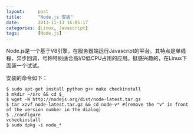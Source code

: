 ```yaml
---
layout:     post
title:      "Node.js 安装"
date:       2013-11-13 16:05:17
categories: [Linux, Javascript]
tags:       [Node.js]
---
```


Node.js是一个基于V8引擎，在服务器端运行Javascript的平台。其特点是单线程，异步回调，号称特别适合高I/O低CPU占用的应用。挺感兴趣的，在Linux下面装一个试试。
<!--more-->

安装的命令如下：

```shell
$ sudo apt-get install python g++ make checkinstall
$ mkdir ~/src && cd $_
$ wget -N http://nodejs.org/dist/node-latest.tar.gz
$ tar xzvf node-latest.tar.gz && cd node-v* #(remove the "v" in front of the version number in the dialog)
$ ./configure
vcheckinstall 
$ sudo dpkg -i node_*
```
